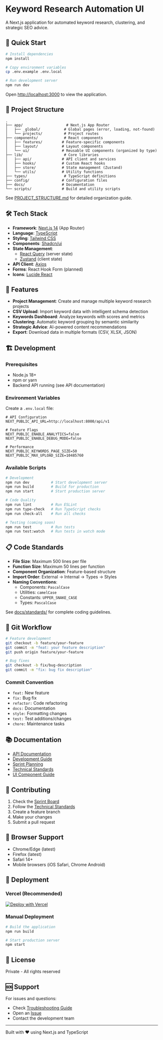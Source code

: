 # Keyword Research Automation UI

A Next.js application for automated keyword research, clustering, and strategic SEO advice.

## 🚀 Quick Start

```bash
# Install dependencies
npm install

# Copy environment variables
cp .env.example .env.local

# Run development server
npm run dev
```

Open [http://localhost:3000](http://localhost:3000) to view the application.

## 📁 Project Structure

```
.
├── app/                    # Next.js App Router
│   ├── _global/           # Global pages (error, loading, not-found)
│   └── projects/          # Project routes
├── components/            # React components
│   ├── features/         # Feature-specific components
│   ├── layout/           # Layout components
│   └── ui/               # Reusable UI components (organized by type)
├── lib/                   # Core libraries
│   ├── api/              # API client and services
│   ├── hooks/            # Custom React hooks
│   ├── store/            # State management (Zustand)
│   └── utils/            # Utility functions
├── types/                 # TypeScript definitions
├── config/               # Configuration files
├── docs/                 # Documentation
└── scripts/              # Build and utility scripts
```

See [PROJECT_STRUCTURE.md](./PROJECT_STRUCTURE.md) for detailed organization guide.

## 🛠️ Tech Stack

- **Framework**: [Next.js 14](https://nextjs.org/) (App Router)
- **Language**: [TypeScript](https://www.typescriptlang.org/)
- **Styling**: [Tailwind CSS](https://tailwindcss.com/)
- **Components**: [Shadcn/ui](https://ui.shadcn.com/)
- **State Management**:
  - [React Query](https://tanstack.com/query) (server state)
  - [Zustand](https://zustand-demo.pmnd.rs/) (client state)
- **API Client**: [Axios](https://axios-http.com/)
- **Forms**: React Hook Form (planned)
- **Icons**: [Lucide React](https://lucide.dev/)

## 🎯 Features

- **Project Management**: Create and manage multiple keyword research projects
- **CSV Upload**: Import keyword data with intelligent schema detection
- **Keywords Dashboard**: Analyze keywords with scores and metrics
- **Clustering**: Automatic keyword grouping by semantic similarity
- **Strategic Advice**: AI-powered content recommendations
- **Export**: Download data in multiple formats (CSV, XLSX, JSON)

## 🏗️ Development

### Prerequisites

- Node.js 18+
- npm or yarn
- Backend API running (see API documentation)

### Environment Variables

Create a `.env.local` file:

```env
# API Configuration
NEXT_PUBLIC_API_URL=http://localhost:8000/api/v1

# Feature Flags
NEXT_PUBLIC_ENABLE_ANALYTICS=false
NEXT_PUBLIC_ENABLE_DEBUG_MODE=false

# Performance
NEXT_PUBLIC_KEYWORDS_PAGE_SIZE=50
NEXT_PUBLIC_MAX_UPLOAD_SIZE=10485760
```

### Available Scripts

```bash
# Development
npm run dev          # Start development server
npm run build        # Build for production
npm run start        # Start production server

# Code Quality
npm run lint         # Run ESLint
npm run type-check   # Run TypeScript checks
npm run check-all    # Run all checks

# Testing (coming soon)
npm run test         # Run tests
npm run test:watch   # Run tests in watch mode
```

## 📋 Code Standards

- **File Size**: Maximum 500 lines per file
- **Function Size**: Maximum 50 lines per function
- **Component Organization**: Feature-based structure
- **Import Order**: External → Internal → Types → Styles
- **Naming Conventions**:
  - Components: `PascalCase`
  - Utilities: `camelCase`
  - Constants: `UPPER_SNAKE_CASE`
  - Types: `PascalCase`

See [docs/standards/](./docs/standards/) for complete coding guidelines.

## 🚦 Git Workflow

```bash
# Feature development
git checkout -b feature/your-feature
git commit -m "feat: your feature description"
git push origin feature/your-feature

# Bug fixes
git checkout -b fix/bug-description
git commit -m "fix: bug fix description"
```

### Commit Convention

- `feat:` New feature
- `fix:` Bug fix
- `refactor:` Code refactoring
- `docs:` Documentation
- `style:` Formatting changes
- `test:` Test additions/changes
- `chore:` Maintenance tasks

## 📚 Documentation

- [API Documentation](./docs/api/API_DOCUMENTATION.md)
- [Development Guide](./docs/guides/DEVELOPMENT_GUIDE.md)
- [Sprint Planning](./docs/planning/SPRINT_PLAN.md)
- [Technical Standards](./docs/standards/TECHNICAL_STANDARDS.md)
- [UI Component Guide](./components/ui/README.md)

## 🤝 Contributing

1. Check the [Sprint Board](./docs/planning/sprints/)
2. Follow the [Technical Standards](./docs/standards/TECHNICAL_STANDARDS.md)
3. Create a feature branch
4. Make your changes
5. Submit a pull request

## 📱 Browser Support

- Chrome/Edge (latest)
- Firefox (latest)
- Safari 14+
- Mobile browsers (iOS Safari, Chrome Android)

## 🚀 Deployment

### Vercel (Recommended)

[![Deploy with Vercel](https://vercel.com/button)](https://vercel.com/new/clone?repository-url=https://github.com/Louiefigz/ui-keyword-research-aws-version)

### Manual Deployment

```bash
# Build the application
npm run build

# Start production server
npm start
```

## 📝 License

Private - All rights reserved

## 🆘 Support

For issues and questions:

- Check [Troubleshooting Guide](./docs/TROUBLESHOOTING.md)
- Open an [Issue](https://github.com/Louiefigz/ui-keyword-research-aws-version/issues)
- Contact the development team

---

Built with ❤️ using Next.js and TypeScript
